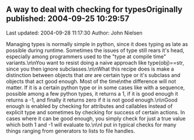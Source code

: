 ## A way to deal with  checking for typesOriginally published: 2004-09-25 10:29:57 
Last updated: 2004-09-28 11:17:30 
Author: John Nielsen 
 
Managing types is normally simple in python, since it does typing as late as possible during runtime. Sometimes the issues of type still rears it's head, especially among programmers used to the "type at compile time" variants.\n\nYou want to resist doing a naive approach like type(obj)==str, since you then ignore subclasses.\n\nWhat this recipe does is make a distinction between objects that _are_ are certain type or it's subclass and objects that act good enough. Most of the time\nthe difference will not matter. If it is a certain python type or in some cases like with a sequence, possible among a few python types, it returns a 1, if it is good enough it returns a -1, and finally it returns zero if it is not good enough.\n\nGood enough is enabled by checking for attributes and callables instead of explicit type and sometimes by checking for success of certain actions. In cases where it can be good enough, you simply check for just a true value which both 1 and -1 will evaluate to.\n\nI put in typical checks for many things ranging from generators to lists to file handles.